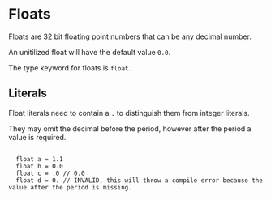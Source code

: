 # Floats

Floats are 32 bit floating point numbers that can be any decimal number.

An unitilized float will have the default value ``0.0``.

The type keyword for floats is ``float``.

## Literals

Float literals need to contain a ``.`` to distinguish them from integer literals.

They may omit the decimal before the period, however after the period a value is required.

```squirrel

  float a = 1.1
  float b = 0.0
  float c = .0 // 0.0
  float d = 0. // INVALID, this will throw a compile error because the value after the period is missing.
```
